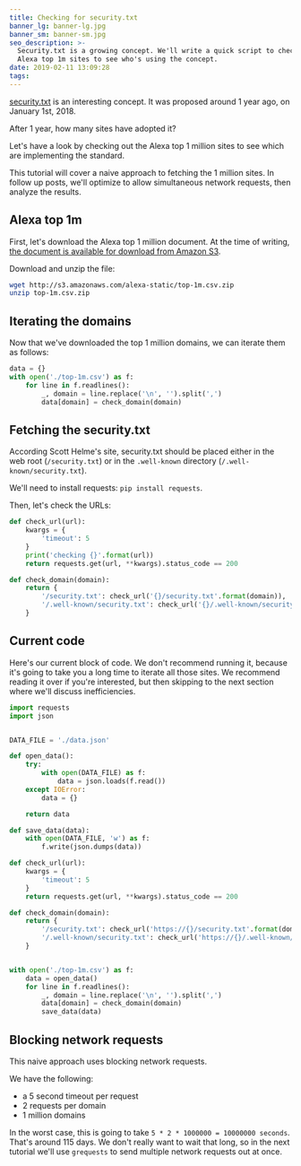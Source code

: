 ```yaml
---
title: Checking for security.txt
banner_lg: banner-lg.jpg
banner_sm: banner-sm.jpg
seo_description: >-
  Security.txt is a growing concept. We'll write a quick script to check the
  Alexa top 1m sites to see who's using the concept.
date: 2019-02-11 13:09:28
tags:
---
```



[security.txt](https://securitytxt.org/) is an interesting concept. It was proposed around 1 year ago, on January 1st, 2018.

After 1 year, how many sites have adopted it?

Let's have a look by checking out the Alexa top 1 million sites to see which are implementing the standard. 

This tutorial will cover a naive approach to fetching the 1 million sites. In follow up posts, we'll optimize to allow simultaneous network requests, then analyze the results.

## Alexa top 1m

First, let's download the Alexa top 1 million document.  At the time of writing, [the document is available for download from Amazon S3](http://s3.amazonaws.com/alexa-static/top-1m.csv.zip).

Download and unzip the file:

```bash
wget http://s3.amazonaws.com/alexa-static/top-1m.csv.zip
unzip top-1m.csv.zip
```

## Iterating the domains

Now that we've downloaded the top 1 million domains, we can iterate them as follows:

```python
data = {}
with open('./top-1m.csv') as f:
	for line in f.readlines():
		_, domain = line.replace('\n', '').split(',')
		data[domain] = check_domain(domain)
```

## Fetching the security.txt

According Scott Helme's site, security.txt should be placed either in the web root (`/security.txt`) or in the `.well-known` directory (`/.well-known/security.txt`). 

We'll need to install requests: `pip install requests`.

Then, let's check the URLs:

```python
def check_url(url):
	kwargs = {
		'timeout': 5
	}
	print('checking {}'.format(url))
	return requests.get(url, **kwargs).status_code == 200

def check_domain(domain):
	return {
		'/security.txt': check_url('{}/security.txt'.format(domain)),
		'/.well-known/security.txt': check_url('{}/.well-known/security.txt'.format(domain))
	}
```

## Current code

Here's our current block of code. We don't recommend running it, because it's going to take you a long time to iterate all those sites. We recommend reading it over if you're interested, but then skipping to the next section where we'll discuss inefficiencies.

```python
import requests
import json


DATA_FILE = './data.json'

def open_data():
	try:
		with open(DATA_FILE) as f:
			data = json.loads(f.read())
	except IOError:
		data = {}

	return data

def save_data(data):
	with open(DATA_FILE, 'w') as f:
		f.write(json.dumps(data))

def check_url(url):
	kwargs = {
		'timeout': 5
	}
	return requests.get(url, **kwargs).status_code == 200

def check_domain(domain):
	return {
		'/security.txt': check_url('https://{}/security.txt'.format(domain)),
		'/.well-known/security.txt': check_url('https://{}/.well-known/security.txt'.format(domain))
	}


with open('./top-1m.csv') as f:
	data = open_data()
	for line in f.readlines():
		_, domain = line.replace('\n', '').split(',')
		data[domain] = check_domain(domain)
		save_data(data)
```

## Blocking network requests

This naive approach uses blocking network requests.

We have the following:

- a 5 second timeout per request
- 2 requests per domain
- 1 million domains

In the worst case, this is going to take `5 * 2 * 1000000 = 10000000 seconds`.  That's around 115 days.  We don't really want to wait that long, so in the next tutorial we'll use `grequests` to send multiple network requests out at once.